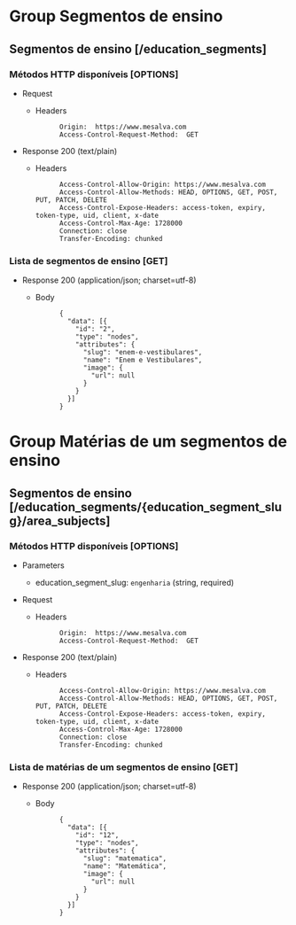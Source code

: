# Group Segmentos de ensino

## Segmentos de ensino [/education_segments]
### Métodos HTTP disponíveis [OPTIONS]

+ Request
    + Headers

                Origin:  https://www.mesalva.com
                Access-Control-Request-Method:  GET


+ Response 200 (text/plain)
    + Headers

                Access-Control-Allow-Origin: https://www.mesalva.com
                Access-Control-Allow-Methods: HEAD, OPTIONS, GET, POST, PUT, PATCH, DELETE
                Access-Control-Expose-Headers: access-token, expiry, token-type, uid, client, x-date
                Access-Control-Max-Age: 1728000
                Connection: close
                Transfer-Encoding: chunked


### Lista de segmentos de ensino [GET]

+ Response 200 (application/json; charset=utf-8)
    + Body

                {
                  "data": [{
                    "id": "2",
                    "type": "nodes",
                    "attributes": {
                      "slug": "enem-e-vestibulares",
                      "name": "Enem e Vestibulares",
                      "image": {
                        "url": null
                      }
                    }
                  }]
                }


# Group Matérias de um segmentos de ensino

## Segmentos de ensino [/education_segments/{education_segment_slug}/area_subjects]
### Métodos HTTP disponíveis [OPTIONS]


+ Parameters
    + education_segment_slug: `engenharia` (string, required)

+ Request
    + Headers

                Origin:  https://www.mesalva.com
                Access-Control-Request-Method:  GET


+ Response 200 (text/plain)
    + Headers

                Access-Control-Allow-Origin: https://www.mesalva.com
                Access-Control-Allow-Methods: HEAD, OPTIONS, GET, POST, PUT, PATCH, DELETE
                Access-Control-Expose-Headers: access-token, expiry, token-type, uid, client, x-date
                Access-Control-Max-Age: 1728000
                Connection: close
                Transfer-Encoding: chunked


### Lista de matérias de um segmentos de ensino [GET]

+ Response 200 (application/json; charset=utf-8)
    + Body

                {
                  "data": [{
                    "id": "12",
                    "type": "nodes",
                    "attributes": {
                      "slug": "matematica",
                      "name": "Matemática",
                      "image": {
                        "url": null
                      }
                    }
                  }]
                }
